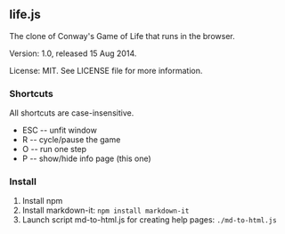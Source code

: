 ## life.js

The clone of Conway's Game of Life that runs in the browser.

Version: 1.0, released 15 Aug 2014.

License: MIT.
See LICENSE file for more information.

### Shortcuts

All shortcuts are case-insensitive.

* ESC -- unfit window
* R -- cycle/pause the game
* O -- run one step
* P -- show/hide info page (this one)

### Install

1. Install npm
2. Install markdown-it: `npm install markdown-it`
3. Launch script md-to-html.js for creating help pages: `./md-to-html.js`
